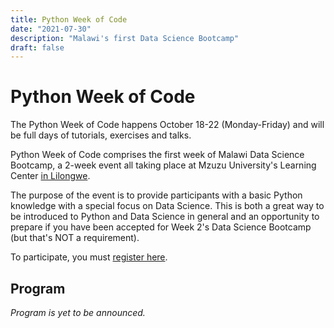```yaml
---
title: Python Week of Code
date: "2021-07-30"
description: "Malawi's first Data Science Bootcamp"
draft: false
---
```


# Python Week of Code

The Python Week of Code happens October 18-22 (Monday-Friday) and will be full days of tutorials, exercises and talks.

Python Week of Code comprises the first week of Malawi Data Science Bootcamp, a 2-week event all taking place at
Mzuzu University's Learning Center [in Lilongwe](/venue/).

The purpose of the event is to provide participants with a basic Python knowledge with a special focus on Data Science.
This is both a great way to be introduced to Python and Data Science in general and an opportunity to prepare if you
have been accepted for Week 2's Data Science Bootcamp (but that's NOT a requirement).

To participate, you must [register here](/registration/).

## Program

*Program is yet to be announced.*

